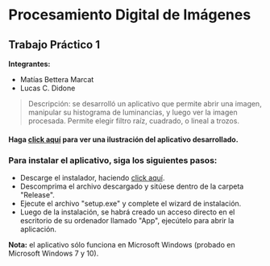 # Procesamiento Digital de Imágenes
## Trabajo Práctico 1

**Integrantes:**
- Matías Bettera Marcat
- Lucas C. Didone

> Descripción: se desarrolló un aplicativo que permite abrir una imagen, manipular su histograma de luminancias, y luego ver la imagen procesada. Permite elegir filtro raíz, cuadrado, o lineal a trozos.

#### Haga [click aquí](https://drive.google.com/file/d/1Q7Hn3m13EsYYrcxz06ETayp3ZesdLG_h/view?usp=sharing "click aquí") para ver una ilustración del aplicativo desarrollado.

### Para instalar el aplicativo, siga los siguientes pasos:

- Descarge el instalador, haciendo [click aquí](https://drive.google.com/drive/folders/1256mnddf2IdWvNuvF3hC-1e-J8fel1k1?usp=sharing "click aquí").
- Descomprima el archivo descargado  y sitúese dentro de la carpeta "Release".
- Ejecute el archivo "setup.exe" y complete el wizard de instalación.
- Luego de la instalación, se habrá creado un acceso directo en el escritorio de su ordenador llamado "App", ejecútelo para abrir la aplicación.

**Nota:** el aplicativo sólo funciona en Microsoft Windows (probado en Microsoft Windows 7 y 10).

